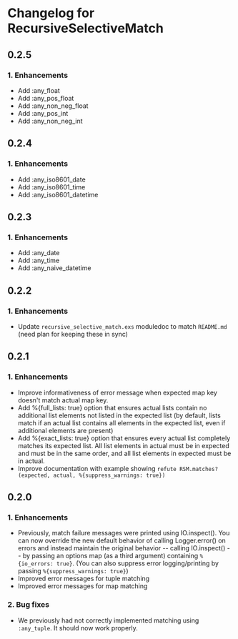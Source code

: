 # Changelog for RecursiveSelectiveMatch

## 0.2.5

### 1. Enhancements

- Add :any_float
- Add :any_pos_float
- Add :any_non_neg_float
- Add :any_pos_int
- Add :any_non_neg_int

## 0.2.4

### 1. Enhancements

- Add :any_iso8601_date
- Add :any_iso8601_time
- Add :any_iso8601_datetime

## 0.2.3

### 1. Enhancements

- Add :any_date
- Add :any_time
- Add :any_naive_datetime

## 0.2.2

### 1. Enhancements

- Update `recursive_selective_match.exs` moduledoc to match `README.md` (need plan for keeping these in sync)

## 0.2.1

### 1. Enhancements

- Improve informativeness of error message when expected map key doesn't match actual map key.
- Add %{full_lists: true} option that ensures actual lists contain no additional list elements not listed in the expected list (by default, lists match if an actual list contains all elements in the expected list, even if additional elements are present)
- Add %{exact_lists: true} option that ensures every actual list completely matches its expected list. All list elements in actual must be in expected and must be in the same order, and all list elements in expected must be in actual.
- Improve documentation with example showing `refute RSM.matches?(expected, actual, %{suppress_warnings: true})`

## 0.2.0

### 1. Enhancements

- Previously, match failure messages were printed using IO.inspect(). You can now override the new default behavior of calling Logger.error() on errors and instead maintain the original behavior -- calling IO.inspect() -- by passing an options map (as a third argument) containing `%{io_errors: true}`. (You can also suppress error logging/printing by passing `%{suppress_warnings: true}`)
- Improved error messages for tuple matching
- Improved error messages for map matching

### 2. Bug fixes

- We previously had not correctly implemented matching using `:any_tuple`. It should now work properly.
